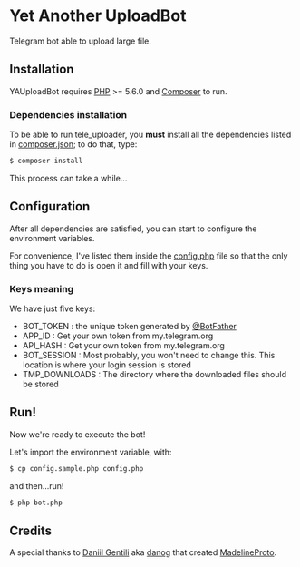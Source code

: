 # Yet Another UploadBot

Telegram bot able to upload large file.

## Installation

YAUploadBot requires [PHP](http://php.net/downloads.php) >= 5.6.0 and [Composer](https://getcomposer.org/) to run.

### Dependencies installation

To be able to run tele_uploader, you **must** install all the dependencies listed in [composer.json](/composer.json); to do that, type:

```sh
$ composer install
```

This process can take a while...

## Configuration

After all dependencies are satisfied, you can start to configure the environment variables.

For convenience, I've listed them inside the [config.php](/config.php) file so that the only thing you have to do is open it and fill with your keys.

### Keys meaning

We have just five keys:

- BOT_TOKEN     : the unique token generated by [@BotFather](https://t.me/BotFather)
- APP_ID        : Get your own token from my.telegram.org 
- API_HASH      : Get your own token from my.telegram.org
- BOT_SESSION   : Most probably, you won't need to change this. This location is where your login session is stored
- TMP_DOWNLOADS : The directory where the downloaded files should be stored

## Run!

Now we're ready to execute the bot!

Let's import the environment variable, with:

```sh
$ cp config.sample.php config.php
```

and then...run!

```sh
$ php bot.php
```

## Credits

A special thanks to [Daniil Gentili](https://daniil.it/) aka [danog](https://github.com/danog) that created [MadelineProto](https://github.com/danog/MadelineProto).
